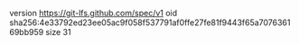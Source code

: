 version https://git-lfs.github.com/spec/v1
oid sha256:4e33792ed23ee05ac9f058f537791af0ffe27fe81f9443f65a707636169bb959
size 31
